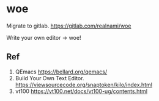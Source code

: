 # woe

Migrate to gitlab. https://gitlab.com/realnami/woe

Write your own editor -> woe!

## Ref

1. QEmacs https://bellard.org/qemacs/
2. Build Your Own Text Editor. https://viewsourcecode.org/snaptoken/kilo/index.html
3. vt100 https://vt100.net/docs/vt100-ug/contents.html
